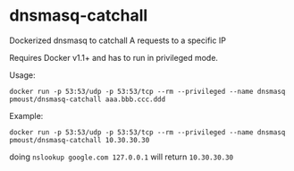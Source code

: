 dnsmasq-catchall
==============

Dockerized dnsmasq to catchall A requests to a specific IP

Requires Docker v1.1+ and has to run in privileged mode.

Usage:

`docker run -p 53:53/udp -p 53:53/tcp --rm --privileged --name dnsmasq pmoust/dnsmasq-catchall aaa.bbb.ccc.ddd`

Example:

`docker run -p 53:53/udp -p 53:53/tcp --rm --privileged --name dnsmasq pmoust/dnsmasq-catchall 10.30.30.30`

doing `nslookup google.com 127.0.0.1` will return `10.30.30.30`
